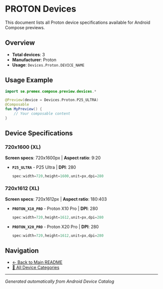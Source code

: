 # PROTON Devices

This document lists all Proton device specifications available for Android Compose previews.

## Overview

- **Total devices**: 3
- **Manufacturer**: Proton
- **Usage**: `Devices.Proton.DEVICE_NAME`

## Usage Example

```kotlin
import se.premex.compose.preview.devices.*

@Preview(device = Devices.Proton.P25_ULTRA)
@Composable
fun MyPreview() {
    // Your composable content
}
```

## Device Specifications

### 720x1600 (XL)

**Screen specs**: 720x1600px | **Aspect ratio**: 9:20

- **`P25_ULTRA`** - P25 Ultra | **DPI**: 280
  ```kotlin
  spec:width=720,height=1600,unit=px,dpi=280
  ```

### 720x1612 (XL)

**Screen specs**: 720x1612px | **Aspect ratio**: 180:403

- **`PROTON_X10_PRO`** - Proton X10 Pro | **DPI**: 280
  ```kotlin
  spec:width=720,height=1612,unit=px,dpi=280
  ```

- **`PROTON_X20_PRO`** - Proton X20 Pro | **DPI**: 280
  ```kotlin
  spec:width=720,height=1612,unit=px,dpi=280
  ```

## Navigation

- [← Back to Main README](../../README.md)
- [📱 All Device Categories](../README.md)

---
*Generated automatically from Android Device Catalog*
